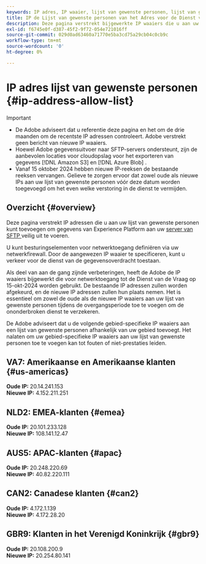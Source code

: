```yaml
---
keywords: IP adres, IP waaier, lijst van gewenste personen, lijst van gewenste personen, de Dienst van de Vraag, netwerktoegang
title: IP de Lijst van gewenste personen van het Adres voor de Dienst van de Vraag
description: Deze pagina verstrekt bijgewerkte IP waaiers die u aan uw lijst van gewenste personen voor veilige toegang tot de Dienst van de Vraag kunt toevoegen.
exl-id: f6745e0f-d387-45f2-9f72-054e721016ff
source-git-commit: 029d0ad63460a71770e5ba3cd75a29cb04c0cb9c
workflow-type: tm+mt
source-wordcount: '0'
ht-degree: 0%

---
```


# IP adres lijst van gewenste personen {#ip-address-allow-list}

>[!IMPORTANT]
>
> * De Adobe adviseert dat u referentie deze pagina en het om de drie maanden om de recentste IP adressen controleert. Adobe verstrekt geen bericht van nieuwe IP waaiers.
> * Hoewel Adobe gegevensuitvoer naar SFTP-servers ondersteunt, zijn de aanbevolen locaties voor cloudopslag voor het exporteren van gegevens [!DNL Amazon S3] en [!DNL Azure Blob] .
> * Vanaf 15 oktober 2024 hebben nieuwe IP-reeksen de bestaande reeksen vervangen. Gelieve te zorgen ervoor dat zowel oude als nieuwe IPs aan uw lijst van gewenste personen vóór deze datum worden toegevoegd om het even welke verstoring in de dienst te vermijden.

## Overzicht {#overview}

Deze pagina verstrekt IP adressen die u aan uw lijst van gewenste personen kunt toevoegen om gegevens van Experience Platform aan uw [ server van SFTP ](../destinations/catalog/cloud-storage/sftp.md) veilig uit te voeren.

U kunt besturingselementen voor netwerktoegang definiëren via uw netwerkfirewall. Door de aangewezen IP waaier te specificeren, kunt u verkeer voor de dienst van de gegevensoverdracht toestaan.

Als deel van aan de gang zijnde verbeteringen, heeft de Adobe de IP waaiers bijgewerkt die voor netwerktoegang tot de Dienst van de Vraag op 15-okt-2024 worden gebruikt. De bestaande IP adressen zullen worden afgekeurd, en de nieuwe IP adressen zullen hun plaats nemen. Het is essentieel om zowel de oude als de nieuwe IP waaiers aan uw lijst van gewenste personen tijdens de overgangsperiode toe te voegen om de ononderbroken dienst te verzekeren.

De Adobe adviseert dat u de volgende gebied-specifieke IP waaiers aan een lijst van gewenste personen afhankelijk van uw gebied toevoegt. Het nalaten om uw gebied-specifieke IP waaiers aan uw lijst van gewenste personen toe te voegen kan tot fouten of niet-prestaties leiden.

## VA7: Amerikaanse en Amerikaanse klanten {#us-americas}

**Oude IP:** 20.14.241.153\
**Nieuwe IP:** 4.152.211.251

## NLD2: EMEA-klanten {#emea}

**Oude IP:** 20.101.233.128\
**Nieuwe IP:** 108.141.12.47

## AUS5: APAC-klanten {#apac}

**Oude IP:** 20.248.220.69\
**Nieuwe IP:** 40.82.220.111

## CAN2: Canadese klanten {#can2}

**Oude IP:** 4.172.1.139\
**Nieuwe IP:** 4.172.28.20

## GBR9: Klanten in het Verenigd Koninkrijk {#gbr9}

**Oude IP:** 20.108.200.9\
**Nieuwe IP:** 20.254.80.141

